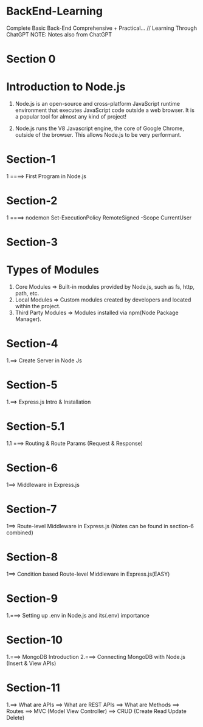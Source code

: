 # BackEnd-Learning

Complete Basic Back-End Comprehensive + Practical... //
Learning Through ChatGPT 
NOTE: Notes also from ChatGPT 

# Section 0

# Introduction to Node.js

1. Node.js is an open-source and cross-platform JavaScript runtime environment that executes JavaScript code outside a web browser. It is a popular tool for almost any kind of project!

2. Node.js runs the V8 Javascript engine, the core of Google Chrome, outside of the browser. This allows Node.js to be very performant.

# Section-1

1 ====> First Program in Node.js

# Section-2

1 ====> nodemon
Set-ExecutionPolicy RemoteSigned -Scope CurrentUser

# Section-3

# Types of Modules

1. Core Modules
   => Built-in modules provided by Node.js, such as fs, http, path, etc.
2. Local Modules
   => Custom modules created by developers and located within the project.
3. Third Party Modules
   => Modules installed via npm(Node Package Manager).

# Section-4

1.==> Create Server in Node Js

# Section-5

1.==> Express.js Intro & Installation

# Section-5.1

1.1 ===> Routing & Route Params (Request & Response)

# Section-6

1==> Middleware in Express.js

# Section-7
1==> Route-level Middleware in Express.js (Notes can be found in section-6 combined)

# Section-8
1==> Condition based  Route-level Middleware in Express.js(EASY)


# Section-9
1.===> Setting up .env in Node.js and its(.env) importance


# Section-10
1.===> MongoDB Introduction
2.===> Connecting MongoDB with Node.js (Insert & View APIs)

# Section-11
1.==> What are APIs
  ==> What are REST APIs
  ==> What are Methods
  ==> Routes
  ==> MVC (Model View Controller)
  ==> CRUD (Create Read Update Delete)